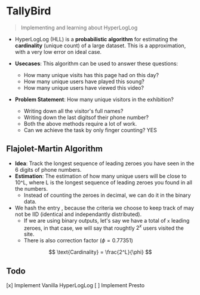 # TallyBird
> Implementing and learning about HyperLogLog

- HyperLogLog (HLL) is a __probabilistic algorithm__ for estimating the __cardinality__ (unique count) of a large dataset. This is a approximation, with a very low error on ideal case.
- __Usecases__: This algorithm can be used to answer these questions:
    - How many unique visits has this page had on this day?
    - How many unique users have played this soung?
    - How many unique users have viewed this video?

- __Problem Statement__: How many unique visitors in the exhibition?
    - Writing down all the visitor's full names?
    - Writing down the last digitsof their phone number?
    - Both the above methods require a lot of work.
    - Can we achieve the task by only finger counting? YES

## Flajolet-Martin Algorithm
- __Idea__: Track the longest sequence of leading zeroes you have seen in the 6 digits of phone numbers.
- __Estimation__: The estimation of how many unique users will be close to 10^L, where L is the longest sequence of leading zeroes you found in all the numbers.
    - Instead of counting the zeroes in decimal, we can do it in the binary data.
- We hash the entry , because the criteria we choose to keep track of may not be IID (identical and independantly distributed).
    - If we are using binary outputs, let's say we have a total of `x` leading zeroes, in that case, we will say that roughtly $2^x$ users visited the site.
    - There is also correction factor ($\phi=0.77351$)

$$
\text{Cardinality} = \frac{2^L}{\phi}
$$


## Todo
[x] Implement Vanilla HyperLogLog
[ ] Implement Presto
